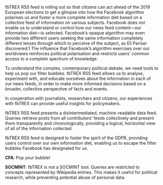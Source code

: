 fbTREX RSS feed is rolling out so that citizens can act ahead of the 2019 European elections to get a glimpse into how the Facebook algorithm polarises us and foster a more complete information diet based on a collective feed of information on various subjects.
Facebook does not enable us to understand or control how our news feed content—our information diet—is selected. Facebook’s opaque algorithm may even provide two different users seeking the same information completely different lenses through which to perceive of the subject, as Eli Pariser discovered.1 The influence that Facebook’s algorithm exercises over our worldviews reinforces political polarisation and restricts users’ common access to a complete spectrum of knowledge.

To understand the complex, contemporary political debate, we need tools to help us pop our filter bubbles. fbTREX RSS feed allows us to analyse, experiment with, and educate ourselves about the information in each of our news feeds, in order to make more informed decisions based on a broader, collective perspective of facts and events.

In cooperation with journalists, researchers and citizens, our experiences with fbTREX can provide useful insights for policymakers.

fbTREX RSS feed presents a disintermediated, machine-readable data feed. Queries retrieve posts from all contributors’ feeds collectively and present them transparently and chronologically, providing a logical, horizontal view of all of the information collected.

fbTREX RSS feed is designed to foster the spirit of the GDPR, providing users control over our own information diet, enabling us to escape the filter bubbles Facebook has designated for us.

**CFA**: Pop your bubble!

**SOCMINT**: fbTREX is not a SOCMINT tool. Queries are restricted to concepts represented by Wikipedia entries. This makes it useful for political research, while preventing potential abuse of personal data.
